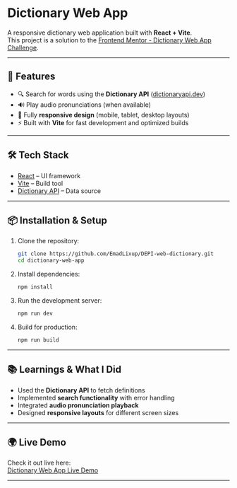 # Dictionary Web App

A responsive dictionary web application built with **React + Vite**.\
This project is a solution to the [Frontend Mentor - Dictionary Web App
Challenge](https://www.frontendmentor.io/challenges/dictionary-web-app-h5wwnyuKFL).

------------------------------------------------------------------------

## 🚀 Features

-   🔍 Search for words using the **Dictionary API**
    ([dictionaryapi.dev](https://dictionaryapi.dev/))
-   🔊 Play audio pronunciations (when available)
-   📱 Fully **responsive design** (mobile, tablet, desktop layouts)
-   ⚡ Built with **Vite** for fast development and optimized builds

------------------------------------------------------------------------

## 🛠️ Tech Stack

-   [React](https://react.dev/) – UI framework
-   [Vite](https://vitejs.dev/) – Build tool
-   [Dictionary API](https://dictionaryapi.dev/) – Data source

------------------------------------------------------------------------

## 📦 Installation & Setup

1.  Clone the repository:

    ``` bash
    git clone https://github.com/EmadLixup/DEPI-web-dictionary.git
    cd dictionary-web-app
    ```

2.  Install dependencies:

    ``` bash
    npm install
    ```

3.  Run the development server:

    ``` bash
    npm run dev
    ```

4.  Build for production:

    ``` bash
    npm run build
    ```

------------------------------------------------------------------------

## 📚 Learnings & What I Did

-   Used the **Dictionary API** to fetch definitions
-   Implemented **search functionality** with error handling
-   Integrated **audio pronunciation playback**
-   Designed **responsive layouts** for different screen sizes

------------------------------------------------------------------------

## 🌍 Live Demo

Check it out live here:\
[Dictionary Web App Live
Demo](https://emadlixup.github.io/DEPI-web-dictionary/)

------------------------------------------------------------------------

